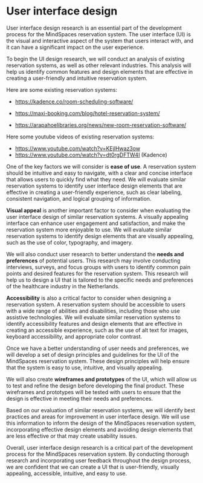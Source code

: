 # User interface design

User interface design research is an essential part of the development process for the MindSpaces reservation system. The user interface (UI) is the visual and interactive aspect of the system that users interact with, and it can have a significant impact on the user experience.


To begin the UI design research, we will conduct an analysis of existing reservation systems, as well as other relevant industries. This analysis will help us identify common features and design elements that are effective in creating a user-friendly and intuitive reservation system.

Here are some existing reservation systems:

- https://kadence.co/room-scheduling-software/

- https://maxi-booking.com/blog/hotel-reservation-system/

- https://arapahoelibraries.org/news/new-room-reservation-software/


Here some youtube videos of existing reservation systems:

- https://www.youtube.com/watch?v=KEjlHwaz3ow
- https://www.youtube.com/watch?v=dt0rgDFTW4I (Kadence)

One of the key factors we will consider is **ease of use**. A reservation system should be intuitive and easy to navigate, with a clear and concise interface that allows users to quickly find what they need. We will evaluate similar reservation systems to identify user interface design elements that are effective in creating a user-friendly experience, such as clear labeling, consistent navigation, and logical grouping of information.

**Visual appeal** is another important factor to consider when evaluating the user interface design of similar reservation systems. A visually appealing interface can enhance user engagement and satisfaction, and make the reservation system more enjoyable to use. We will evaluate similar reservation systems to identify design elements that are visually appealing, such as the use of color, typography, and imagery.

We will also conduct user research to better understand the **needs and preferences** of potential users. This research may involve conducting interviews, surveys, and focus groups with users to identify common pain points and desired features for the reservation system. This research will help us to design a UI that is tailored to the specific needs and preferences of the healthcare industry in the Netherlands.

**Accessibility** is also a critical factor to consider when designing a reservation system. A reservation system should be accessible to users with a wide range of abilities and disabilities, including those who use assistive technologies. We will evaluate similar reservation systems to identify accessibility features and design elements that are effective in creating an accessible experience, such as the use of alt text for images, keyboard accessibility, and appropriate color contrast.

Once we have a better understanding of user needs and preferences, we will develop a set of design principles and guidelines for the UI of the MindSpaces reservation system. These design principles will help ensure that the system is easy to use, intuitive, and visually appealing.

We will also create **wireframes and prototypes** of the UI, which will allow us to test and refine the design before developing the final product. These wireframes and prototypes will be tested with users to ensure that the design is effective in meeting their needs and preferences.

Based on our evaluation of similar reservation systems, we will identify best practices and areas for improvement in user interface design. We will use this information to inform the design of the MindSpaces reservation system, incorporating effective design elements and avoiding design elements that are less effective or that may create usability issues. 

Overall, user interface design research is a critical part of the development process for the MindSpaces reservation system. By conducting thorough research and incorporating user feedback throughout the design process, we are confident that we can create a UI that is user-friendly, visually appealing, accessible, intuitive, and easy to use.



